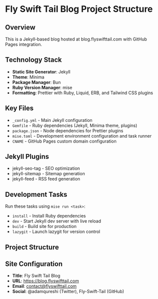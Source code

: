 # Fly Swift Tail Blog Project Structure

## Overview
This is a Jekyll-based blog hosted at blog.flyswifttail.com with GitHub Pages integration.

## Technology Stack
- **Static Site Generator**: Jekyll
- **Theme**: Minima
- **Package Manager**: Bun
- **Ruby Version Manager**: mise
- **Formatting**: Prettier with Ruby, Liquid, ERB, and Tailwind CSS plugins

## Key Files
- `_config.yml` - Main Jekyll configuration
- `Gemfile` - Ruby dependencies (Jekyll, Minima theme, plugins)
- `package.json` - Node dependencies for Prettier plugins
- `mise.toml` - Development environment configuration and task runner
- `CNAME` - GitHub Pages custom domain configuration

## Jekyll Plugins
- jekyll-seo-tag - SEO optimization
- jekyll-sitemap - Sitemap generation
- jekyll-feed - RSS feed generation

## Development Tasks
Run these tasks using `mise run <task>`:
- `install` - Install Ruby dependencies
- `dev` - Start Jekyll dev server with live reload
- `build` - Build site for production
- `lazygit` - Launch lazygit for version control

## Project Structure

## Site Configuration
- **Title**: Fly Swift Tail Blog
- **URL**: https://blog.flyswifttail.com
- **Email**: contact@flyswifttail.com
- **Social**: @adamqureshi (Twitter), Fly-Swift-Tail (GitHub)
